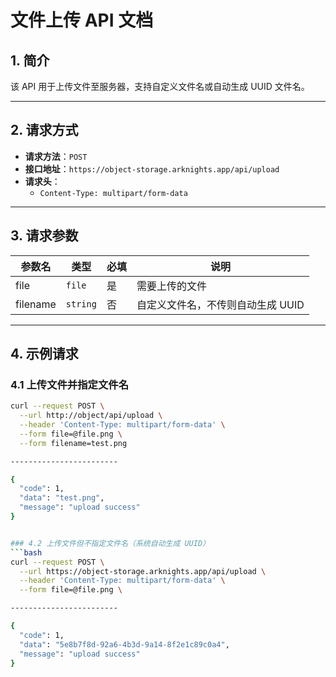 # 文件上传 API 文档

## 1. 简介
该 API 用于上传文件至服务器，支持自定义文件名或自动生成 UUID 文件名。

---

## 2. 请求方式
- **请求方法**：`POST`
- **接口地址**：`https://object-storage.arknights.app/api/upload`
- **请求头**：
  - `Content-Type: multipart/form-data`

---

## 3. 请求参数

| 参数名   | 类型      | 必填 | 说明 |
|----------|----------|------|--------------------------------|
| file     | `file`   | 是   | 需要上传的文件                 |
| filename | `string` | 否   | 自定义文件名，不传则自动生成 UUID |

---

## 4. 示例请求

### 4.1 上传文件并指定文件名
```bash
curl --request POST \
  --url http://object/api/upload \
  --header 'Content-Type: multipart/form-data' \
  --form file=@file.png \
  --form filename=test.png

------------------------

{
  "code": 1,
  "data": "test.png",
  "message": "upload success"
}


### 4.2 上传文件但不指定文件名（系统自动生成 UUID）
```bash
curl --request POST \
  --url https://object-storage.arknights.app/api/upload \
  --header 'Content-Type: multipart/form-data' \
  --form file=@file.png \

------------------------

{
  "code": 1,
  "data": "5e8b7f8d-92a6-4b3d-9a14-8f2e1c89c0a4",
  "message": "upload success"
}


